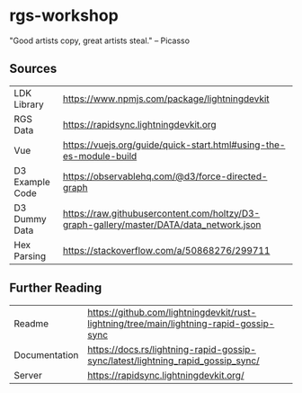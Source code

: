# rgs-workshop

"Good artists copy, great artists steal." – Picasso

## Sources

|                 |                                                                                         |
|-----------------|-----------------------------------------------------------------------------------------|
| LDK Library     | https://www.npmjs.com/package/lightningdevkit                                           |
| RGS Data        | https://rapidsync.lightningdevkit.org                                                   |
| Vue             | https://vuejs.org/guide/quick-start.html#using-the-es-module-build                      |
| D3 Example Code | https://observablehq.com/@d3/force-directed-graph                                       |
| D3 Dummy Data   | https://raw.githubusercontent.com/holtzy/D3-graph-gallery/master/DATA/data_network.json |
| Hex Parsing     | https://stackoverflow.com/a/50868276/299711                                             |

## Further Reading

|               |                                                                                         |
|---------------|-----------------------------------------------------------------------------------------|
| Readme        | https://github.com/lightningdevkit/rust-lightning/tree/main/lightning-rapid-gossip-sync |
| Documentation | https://docs.rs/lightning-rapid-gossip-sync/latest/lightning_rapid_gossip_sync/         |
| Server        | https://rapidsync.lightningdevkit.org/                                                  |

